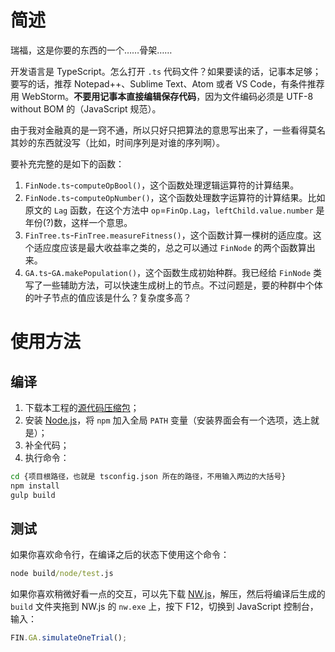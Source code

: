 # 简述

瑞福，这是你要的东西的一个……骨架……

开发语言是 TypeScript。怎么打开 `.ts` 代码文件？如果要读的话，记事本足够；要写的话，推荐 Notepad++、Sublime Text、Atom 或者 VS Code，有条件推荐用 WebStorm。**不要用记事本直接编辑保存代码**，因为文件编码必须是 UTF-8 without BOM 的（JavaScript 规范）。

由于我对金融真的是一窍不通，所以只好只把算法的意思写出来了，一些看得莫名其妙的东西就没写（比如，时间序列是对谁的序列啊）。

要补充完整的是如下的函数：

1. `FinNode.ts`-`computeOpBool()`，这个函数处理逻辑运算符的计算结果。
2. `FinNode.ts`-`computeOpNumber()`，这个函数处理数字运算符的计算结果。比如原文的 `Lag` 函数，在这个方法中 `op`=`FinOp.Lag`，`leftChild.value.number` 是年份(?)数，这样一个意思。
3. `FinTree.ts`-`FinTree.measureFitness()`，这个函数计算一棵树的适应度。这个适应度应该是最大收益率之类的，总之可以通过 `FinNode` 的两个函数算出来。
4. `GA.ts`-`GA.makePopulation()`，这个函数生成初始种群。我已经给 `FinNode` 类写了一些辅助方法，可以快速生成树上的节点。不过问题是，要的种群中个体的叶子节点的值应该是什么？复杂度多高？

# 使用方法

## 编译

1. 下载本工程的[源代码压缩包](https://github.com/Hozuki/rf-fin-ga/archive/master.zip)；
2. 安装 [Node.js](https://nodejs.org/en/)，将 `npm` 加入全局 `PATH` 变量（安装界面会有一个选项，选上就是）；
3. 补全代码；
4. 执行命令：

```cmd
cd {项目根路径，也就是 tsconfig.json 所在的路径，不用输入两边的大括号}
npm install
gulp build
```

## 测试

如果你喜欢命令行，在编译之后的状态下使用这个命令：

```cmd
node build/node/test.js
```

如果你喜欢稍微好看一点的交互，可以先下载 [NW.js](http://nwjs.io/)，解压，然后将编译后生成的 `build` 文件夹拖到 NW.js 的 `nw.exe` 上，按下 F12，切换到 JavaScript 控制台，输入：

```javascript
FIN.GA.simulateOneTrial();
```
